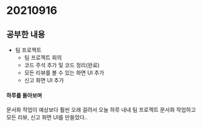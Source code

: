 # 20210916

## 공부한 내용
+ 팀 프로젝트
  - 팀 프로젝트 회의
  - 코드 주석 추가 및 코드 정리(완료)
  - 모든 리뷰를 볼 수 있는 화면 UI 추가
  - 신고 화면 UI 추가

#### 하루를 돌아보며
문서화 작업이 예상보다 훨씬 오래 걸려서 오늘 하루 내내 팀 프로젝트 문서화 작업하고 모든 리뷰, 신고 화면 UI를 만들었다..
